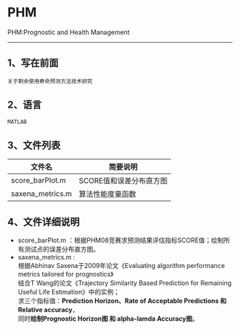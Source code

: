 # PHM
PHM:Prognostic and Health Management
_____
## 1、写在前面
    关于剩余使用寿命预测方法技术研究

## 2、语言
    MATLAB

## 3、文件列表
文件名 | 简要说明|
--------- |---------|
score_barPlot.m |SCORE值和误差分布直方图|
saxena_metrics.m |算法性能度量函数|

## 4、文件详细说明
* score_barPlot.m ：根据PHM08竞赛求预测结果评估指标SCORE值；绘制所有测试点的误差分布直方图。
* saxena_metrics.m : <br>
        根据Abhinav Saxena于2009年论文《Evaluating algorithm performance metrics tailored for prognostics》<br>
        结合T Wang的论文《Trajectory Similarity Based Prediction for Remaining Useful Life Estimation》中的实例；<br>
        求三个指标值：**Prediction Horizon、Rate of Acceptable Predictions 和 Relative accuracy**，<br>
        同时**绘制Prognostic Horizon图 和 alpha-lamda Accuracy图**。
